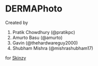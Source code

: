 # DERMAPhoto

Created by 
1. Pratik Chowdhury (@pratikpc)
2.  Amurto Basu (@amurto)
3. Gavin (@thehardwareguy2000)
4. Shubham Mishra (@mishrashubham17) 

for [Skinzy](skinzy.in "Skinzy")
